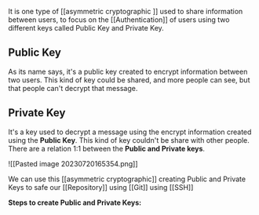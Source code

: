 It is one type of [[asymmetric cryptographic ]] used to share information between users,  to focus on the [[Authentication]] of users using two different keys called Public Key and Private Key.

## Public Key

As its name says, it's a public key created to encrypt information between two users. This kind of key could be shared, and more people can see, but that people can't decrypt that message.

## Private Key 

It's a key used to decrypt a message using the encrypt information created using the **Public Key**. This kind of key couldn't be share with other people. There are a relation 1:1 between the **Public and Private keys**.

![[Pasted image 20230720165354.png]]


We can use this [[asymmetric cryptographic]] creating Public and Private Keys to safe our [[Repository]] using [[Git]] using [[SSH]]

**Steps to create Public and Private Keys:**

